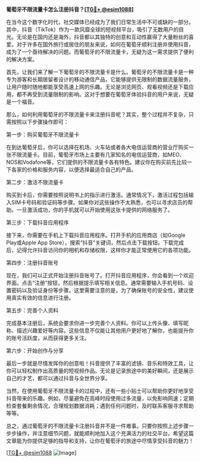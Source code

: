 **葡萄牙不限流量卡怎么注册抖音？[[TG💪+ @esim1088](https://t.me/s/esim1088)]**

在当今这个数字化时代，社交媒体已经成为了我们日常生活中不可或缺的一部分。其中，抖音（TikTok）作为一款风靡全球的短视频平台，吸引了无数用户的目光。无论是在国内还是海外，抖音都以其独特的创意和互动性赢得了大量粉丝的喜爱。对于许多在国外旅行或居住的朋友来说，如何在葡萄牙顺利注册并使用抖音，成为了一个亟待解决的问题。而葡萄牙的不限流量卡，无疑为这一需求提供了便利的解决方案。

首先，让我们来了解一下葡萄牙的不限流量卡是什么。葡萄牙的不限流量卡是一种专为游客和长期居留者设计的移动通信产品，它能够提供无限制的数据流量服务，让用户随时随地都能享受高速上网的乐趣。无论是浏览网页、观看视频还是下载应用，都不再受到流量限制的影响。这对于想要在葡萄牙体验抖音的用户来说，无疑是一个福音。

那么，如何利用葡萄牙的不限流量卡来注册抖音呢？其实，整个过程并不复杂，只需按照以下步骤操作即可：

第一步：购买葡萄牙不限流量卡

在到达葡萄牙后，你可以选择在机场、火车站或者各大电信运营商的营业厅购买一张不限流量卡。目前，葡萄牙市场上主要有几家知名的电信运营商，如MEO、NOS和Vodafone等，它们提供的不限流量卡各有特色。建议你在购买前先比较一下各家的价格和服务内容，以便选择最适合自己的产品。

第二步：激活不限流量卡

购买到卡后，你需要按照说明书上的指示进行激活。通常情况下，激活过程包括输入SIM卡号码和验证码等步骤。如果你对这些操作不太熟悉，也可以寻求店员的帮助。一旦激活成功，你的手机就可以开始使用这张卡提供的网络服务了。

第三步：下载抖音应用程序

接下来，你需要在手机上下载抖音应用程序。打开手机的应用商店（如Google Play或Apple App Store），搜索“抖音”关键词，然后点击下载按钮。下载完成后，记得允许抖音访问你的相机和存储权限，这样你才能正常使用它的各项功能。

第四步：注册抖音账号

现在，我们可以正式开始注册抖音账号了。打开抖音应用程序，你会看到一个欢迎界面。点击“注册”按钮，然后根据提示填写相关信息。通常需要输入手机号码、设置密码以及验证身份等步骤。这里需要注意的是，为了确保账号的安全性，建议使用真实有效的信息进行注册。

第五步：完善个人资料

完成基本注册后，系统会要求你进一步完善个人资料。你可以上传头像、填写昵称、描述兴趣爱好等内容。这些信息不仅能让其他用户更好地了解你，也能提升你的账号活跃度，从而获得更多关注。

第六步：开始创作与分享

最后一步就是尽情发挥你的创意啦！抖音提供了丰富的滤镜、音乐和特效工具，让你可以轻松制作出高质量的短视频作品。无论是记录旅途中的美好瞬间，还是展示自己的才艺，都可以通过抖音与全世界分享。

当然，在使用葡萄牙不限流量卡的过程中，还有一些小贴士可以帮助你更好地享受抖音带来的乐趣。例如，尽量避免在高峰时段使用过多流量，以免影响网速；定期检查套餐剩余情况，合理规划数据消耗；遇到任何问题时，及时联系客服寻求帮助等等。

总之，通过葡萄牙的不限流量卡注册抖音并不是一件难事。只要你按照上述步骤一步步操作，并注意细节问题，就能顺利地加入这个充满活力的社交平台。希望这篇文章能为你提供足够的指导和支持，让你在葡萄牙的旅途中尽情享受抖音的魅力！

[[TG💪+ @esim1088](https://t.me/s/esim1088) ![Image](https://i.postimg.cc/4NQfJmqS/Snipaste-2025-05-13-00-14-12.png)]